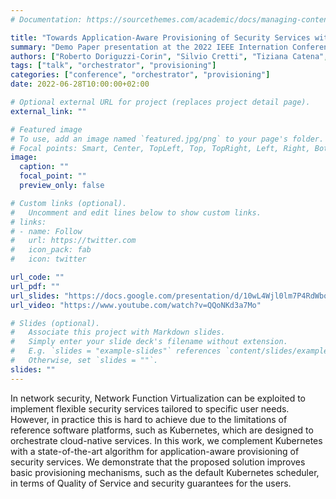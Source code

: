 ```yaml
---
# Documentation: https://sourcethemes.com/academic/docs/managing-content/

title: "Towards Application-Aware Provisioning of Security Services with Kubernetes"
summary: "Demo Paper presentation at the 2022 IEEE Internation Conference on Network Softwarization"
authors: ["Roberto Doriguzzi-Corin", "Silvio Cretti", "Tiziana Catena", "Simone Magnani", "Domenico Siracusa"]
tags: ["talk", "orchestrator", "provisioning"]
categories: ["conference", "orchestrator", "provisioning"]
date: 2022-06-28T10:00:00+02:00

# Optional external URL for project (replaces project detail page).
external_link: ""

# Featured image
# To use, add an image named `featured.jpg/png` to your page's folder.
# Focal points: Smart, Center, TopLeft, Top, TopRight, Left, Right, BottomLeft, Bottom, BottomRight.
image:
  caption: ""
  focal_point: ""
  preview_only: false

# Custom links (optional).
#   Uncomment and edit lines below to show custom links.
# links:
# - name: Follow
#   url: https://twitter.com
#   icon_pack: fab
#   icon: twitter

url_code: ""
url_pdf: ""
url_slides: "https://docs.google.com/presentation/d/10wL4Wjl0lm7P4RdWbodX70MKdULHjyHvFLoxlFZ15yw/edit?usp=sharing"
url_video: "https://www.youtube.com/watch?v=QQoNKd3a7Mo"

# Slides (optional).
#   Associate this project with Markdown slides.
#   Simply enter your slide deck's filename without extension.
#   E.g. `slides = "example-slides"` references `content/slides/example-slides.md`.
#   Otherwise, set `slides = ""`.
slides: ""
---
```


In network security, Network Function Virtualization can be exploited to implement flexible security services tailored to specific user needs. However, in practice this is hard to achieve due to the limitations of reference software platforms, such as Kubernetes, which are designed to orchestrate cloud-native services. In this work, we complement Kubernetes with a state-of-the-art algorithm for application-aware provisioning of security services. We demonstrate that the proposed solution improves basic provisioning mechanisms, such as the default Kubernetes scheduler, in terms of Quality of Service and security guarantees for the users.
